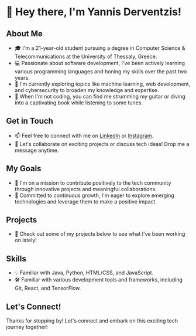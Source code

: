 # 👋 Hey there, I'm Yannis Derventzis!

## About Me
- 🎓 I'm a 21-year-old student pursuing a degree in Computer Science & Telecommunications at the University of Thessaly, Greece.
- 💻 Passionate about software development, I've been actively learning various programming languages and honing my skills over the past two years.
- 🌱 I'm currently exploring topics like machine learning, web development, and cybersecurity to broaden my knowledge and expertise.
- 🎸 When I'm not coding, you can find me strumming my guitar or diving into a captivating book while listening to some tunes.

## Get in Touch
- 📫 Feel free to connect with me on [LinkedIn](https://www.linkedin.com/in/iderventzis/) or [Instagram](https://www.instagram.com/yand3r._/).
- 💬 Let's collaborate on exciting projects or discuss tech ideas! Drop me a message anytime.

## My Goals
- 🚀 I'm on a mission to contribute positively to the tech community through innovative projects and meaningful collaborations.
- 🌟 Committed to continuous growth, I'm eager to explore emerging technologies and leverage them to make a positive impact.

## Projects
- 🔧 Check out some of my projects below to see what I've been working on lately!

## Skills
- 💡 Familiar with Java, Python, HTML/CSS, and JavaScript.
- 🛠️ Familiar with various development tools and frameworks, including Git, React, and TensorFlow.

## Let's Connect!
Thanks for stopping by! Let's connect and embark on this exciting tech journey together!
